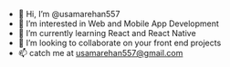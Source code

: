 - 👋 Hi, I’m @usamarehan557
- 👀 I’m interested in Web and Mobile App Development
- 🌱 I’m currently learning React and React Native
- 💞️ I’m looking to collaborate on your front end projects
- 📫 catch me at usamarehan557@gmail.com

<!---
usamarehan557/usamarehan557 is a ✨ special ✨ repository because its `README.md` (this file) appears on your GitHub profile.
You can click the Preview link to take a look at your changes.
--->
